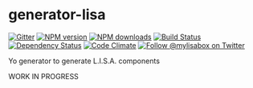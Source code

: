 # generator-lisa

[![Gitter][gitter-image]][gitter-url]
[![NPM version][npm-image]][npm-url]
[![NPM downloads][npm-download]][npm-url]
[![Build Status][ci-image]][ci-url]
[![Dependency Status][daviddm-image]][daviddm-url]
[![Code Climate][codeclimate-image]][codeclimate-url]
[![Follow @mylisabox on Twitter][twitter-image]][twitter-url]

Yo generator to generate L.I.S.A. components 

WORK IN PROGRESS

[npm-image]: https://img.shields.io/npm/v/generator-lisa.svg?style=flat-square
[npm-url]: https://npmjs.org/package/generator-lisa
[ci-image]: https://img.shields.io/travis/mylisabox/generator-lisa.svg?style=flat-square&label=Linux%20/%20OSX
[ci-url]: https://travis-ci.org/mylisabox/generator-lisa
[npm-download]: https://img.shields.io/npm/dt/generator-lisa.svg
[codeclimate-image]: https://img.shields.io/codeclimate/github/mylisabox/generator-lisa.svg?style=flat-square
[codeclimate-url]: https://codeclimate.com/github/mylisabox/generator-lisa
[gitter-image]: http://img.shields.io/badge/+%20GITTER-JOIN%20CHAT%20%E2%86%92-1DCE73.svg?style=flat-square
[gitter-url]: https://gitter.im/mylisabox/Lobby
[daviddm-image]: http://img.shields.io/david/mylisabox/generator-lisa.svg?style=flat-square
[daviddm-url]: https://david-dm.org/mylisabox/generator-lisa
[twitter-image]: https://img.shields.io/twitter/follow/mylisabox.svg?style=social
[twitter-url]: https://twitter.com/mylisabox

